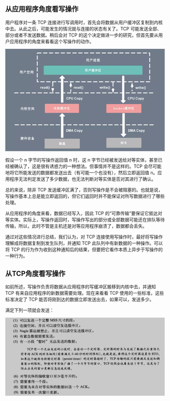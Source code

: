 ## 从应用程序角度看写操作

用户程序对一条 TCP 连接进行写调用时，首先会将数据从用户缓冲区复制到内核中去。从此之后，可能发生的情况就与连接的状态有关了。TCP 可能发送全部、部分或者不发送数据。稍后会对 TCP 的这个决定做进一步的研究，但首先要从用户应用程序的角度来看看这个写操作的动作。

![write](./images/write.png)

假设一个 n 字节的写操作返回值 n 时，这 n 字节已经被发送给对等实体，甚至已经被确认了，这是很有诱惑力的一种想法。但事情并不是这样的。TCP 会尽可能地将它所能发送的数据都发送出去（有可能一个也没有），然后立即返回值 n。应用程序无法判定发送了多少数据，也无法判断对等实体是否对其进行了确认。

总的来说，除非 TCP 发送缓冲区满了，否则写操作是不会被阻塞的。也就是说，写操作基本上总是能立即返回的，但它们返回时并不能保证对所写数据进行了哪些处理。

从应用程序的角度来看，数据已经写入，因此 TCP 的“可靠传输”要保证它抵达对等实体。实际上，写操作返回时，写操作写出的部分或全部数据可能还在排队等待传输，所以，此时不管是主机还是对等应用程序崩溃了，数据都会丢失。

通过对这些情况进行总结，我们认为，对 TCP 连接使用写操作时，最好将写操作理解成将数据复制到发生队列，并通知 TCP 此队列中有新数据的一种操作。可以将 TCP 的行为作为收到这种通知后的结果，但要把它看作本质上异步于写操作的一种行为。

## 从TCP角度看写操作

如前所述，写操作负责将数据从应用程序的写缓冲区搬移到内核中去，并通知 TCP 有来自应用程序的新数据需要处理。现在来看看 TCP 使用的一些标准，这些标准决定了 TCP 能否将刚到达的数据立即发送出去，如果可以，发送多少。

满足下列一项就会发送：

![满足一项就发送](./images/满足一项就发送.png)
